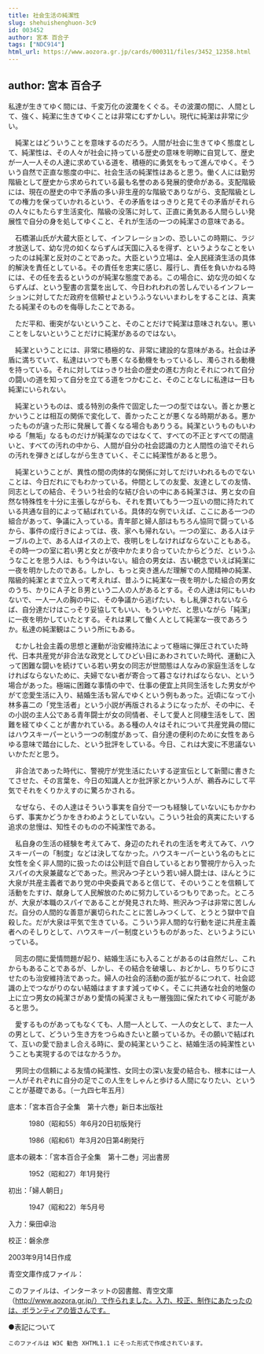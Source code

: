 ```yaml
---
title: 社会生活の純潔性
slug: shehuishenghuon-3c9
id: 003452
author: 宮本 百合子
tags: ["NDC914"]
html_url: https://www.aozora.gr.jp/cards/000311/files/3452_12358.html
---
```


## author: 宮本 百合子

私達が生きてゆく間には、千変万化の波瀾をくぐる。その波瀾の間に、人間として、強く、純潔に生きてゆくことは非常にむずかしい。現代に純潔は非常に少い。

　純潔とはどういうことを意味するのだろう。人間が社会に生きてゆく態度として、純潔性は、その人々が社会に持っている歴史の意味を明瞭に自覚して、歴史が一人一人その人達に求めている道を、積極的に勇気をもって進んでゆく。そういう自然で正直な態度の中に、社会生活の純潔性はあると思う。働く人には勤労階級として歴史から求められている最も名誉のある発展的使命がある。支配階級には、現在の歴史の中で矛盾の多い非生産的な階級でありながら、支配階級としての権力を保っていかれるという、その矛盾をはっきりと見てその矛盾がそれらの人々にもたらす生活変化、階級の没落に対して、正直に勇気ある人間らしい発展性で自分の身を処してゆくこと、それが生活の一つの純潔さの意味である。

　石橋湛山氏が大蔵大臣として、インフレーションの、恐しいこの時期に、ラジオ放送して、幼な児の如くならずんば天国に入るを得ず、というようなことをいったのは純潔と反対のことであった。大臣という立場は、全人民経済生活の具体的解決を責任としている。その責任を忠実に感じ、履行し、責任を負いかねる時には、その任を去るというのが純潔な態度である。この場合に、幼な児の如くならずんば、という聖書の言葉を出して、今日われわれの苦しんでいるインフレーションに対してただ政府を信頼せよというふうないいまわしをすることは、真実たる純潔そのものを侮辱したことである。

　ただ平和、衝突がないということ、そのことだけで純潔は意味されない。悪いことをしないということだけに純潔があるのではない。

　純潔ということには、非常に積極的な、非常に建設的な意味がある。社会は矛盾に満ちていて、私達はいつでも悪くなる動機をもっているし、濁らされる動機を持っている。それに対してはっきり社会の歴史の進む方向とそれにつれて自分の闘いの道を知って自分を立てる道をつかむこと、そのことなしに私達は一日も純潔にいられない。

　純潔というものは、或る特別の条件で固定した一つの型ではない。善とか悪とかいうことは相互の関係で変化して、善かったことが悪くなる時期がある。悪かったものが違った形に発展して善くなる場合もありうる。純潔というものもいわゆる「無垢」なるものだけが純潔なのではなくて、すべての不正とすべての間違いと、すべての汚れの中から、人間が自分の社会認識の力と人間性の油でそれらの汚れを弾きとばしながら生きていく、そこに純潔性があると思う。

　純潔ということが、異性の間の肉体的な関係に対してだけいわれるものでないことは、今日だれにでもわかっている。仲間としての友愛、友達としての友情、同志としての結合、そういう社会的な結び合いの中にある純潔さは、男と女の自然な特殊性を十分に主張しながらも、それを貫いてもう一つ互いの間に持たれている共通な目的によって結ばれている。具体的な例でいえば、ここにある一つの組合があって、争議に入っている。青年部と婦人部はもちろん協同で闘っているから、事件の成行きによっては、夜、家へも帰れない。一つの室に、ある人はテーブルの上で、ある人はイスの上で、夜明しをしなければならないこともある。その時一つの室に若い男と女とが夜中かたまり合っていたからどうだ、というふうなことを思う人は、もう今はいない。組合の男女は、古い観念でいえば純潔に一夜を明かしたのである。しかし、もっと突き進んだ理解での人間精神の純潔、階級的純潔とまで立入って考えれば、昔ふうに純潔な一夜を明かした組合の男女のうち、かりにＡ子とＢ男という二人の人があるとする。その人達は何にもいわないで、一人一人の胸の中に、その争議から逃げたい、もし糺弾されないならば、自分達だけはこっそり妥協してもいい、もういやだ、と思いながら「純潔」に一夜を明かしていたとする。それは果して働く人として純潔な一夜であろうか。私達の純潔観はこういう所にもある。

　むかし社会主義の思想と運動が治安維持法によって極端に弾圧されていた時代、日本共産党が非合法な政党としてひどい目にあわされていた時代、運動に入って困難な闘いを続けている若い男女の同志が世間態は人なみの家庭生活をしなければならないために、夫婦でない者が寄合って暮さなければならない、という場合があった。極端に困難な事情の中で、仕事の便宜上共同生活をした男女がやがて恋愛生活に入り、結婚生活も営んでゆくという例もあった。近頃になって小林多喜二の「党生活者」という小説が再版されるようになったが、その中に、その小説の主人公である青年闘士が女の同情者、そして愛人と同棲生活をして、困難を経てゆくことが書かれている。ある種の人々はそれについて共産党員の間にはハウスキーパーという一つの制度があって、自分達の便利のために女性をあらゆる意味で踏台にした、という批評をしている。今日、これは大変に不思議ないいかただと思う。

　非合法であった時代に、警視庁が党生活にたいする逆宣伝として新聞に書きたてさせた、その言葉を、今日の知識人とか批評家とかいう人が、鵜呑みにして平気でそれをくりかえすのに驚ろかされる。

　なぜなら、その人達はそういう事実を自分で一つも経験していないにもかかわらず、事実かどうかをきわめようとしていない。こういう社会的真実にたいする追求の怠慢は、知性そのものの不純潔性である。

　私自身の生活の経験を考えてみて、身辺のたれそれの生活を考えてみて、ハウスキーパーの「制度」などは決してなかった。ハウスキーパーという名のもとに女性を全く非人間的に扱ったのは公判廷で自白しているとおり警視庁から入ったスパイの大泉兼蔵などであった。熊沢みつ子という若い婦人闘士は、ほんとうに大泉が共産主義者であり党の中央委員であると信じて、そのいうことを信頼して活動をたすけ、献身して人民解放のために努力しているつもりであった。ところが、大泉が本職のスパイであることが発見された時、熊沢みつ子は非常に苦しんだ。自分の人間的な善意が裏切られたことに苦しみつくして、とうとう獄中で自殺した。だが大泉は平気で生きている。こういう非人間的な行動を逆に共産主義者へのそしりとして、ハウスキーパー制度というものがあった、というようにいっている。

　同志の間に愛情問題が起り、結婚生活にも入ることがあるのは自然だし、これからもあることであるが、しかし、その結合を破壊し、おどかし、ちりぢりにさせたのも治安維持法であった。婦人の社会的活動の面が拡がるにつれて、社会認識の上でつながりのない結婚はますます減ってゆく。そこに共通な社会的地盤の上に立つ男女の純潔さがあり愛情の純潔さえも一層強固に保たれてゆく可能があると思う。

　愛するものがあってもなくても、人間一人として、一人の女として、また一人の男として、どういう生き方をつらぬきたいと願っているか。その願いで結ばれて、互いの愛で励まし合える時に、愛の純潔ということ、結婚生活の純潔性ということも実現するのではなかろうか。

　男同士の信頼による友情の純潔性、女同士の深い友愛の結合も、根本には一人一人がそれぞれに自分の足でこの人生をしゃんと歩ける人間になりたい、ということが基礎である。〔一九四七年五月〕













底本：「宮本百合子全集　第十六巻」新日本出版社


　　　1980（昭和55）年6月20日初版発行

　　　1986（昭和61）年3月20日第4刷発行

底本の親本：「宮本百合子全集　第十二巻」河出書房

　　　1952（昭和27）年1月発行

初出：「婦人朝日」

　　　1947（昭和22）年5月号

入力：柴田卓治

校正：磐余彦

2003年9月14日作成

青空文庫作成ファイル：

このファイルは、インターネットの図書館、青空文庫（http://www.aozora.gr.jp/）で作られました。入力、校正、制作にあたったのは、ボランティアの皆さんです。











●表記について


	このファイルは W3C 勧告 XHTML1.1 にそった形式で作成されています。